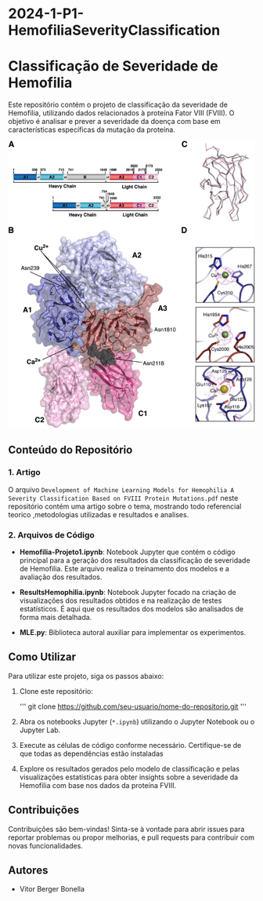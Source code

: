 # 2024-1-P1-HemofiliaSeverityClassification

# Classificação de Severidade de Hemofilia

Este repositório contém o projeto de classificação da severidade de Hemofilia, utilizando dados relacionados à proteína Fator VIII (FVIII). O objetivo é analisar e prever a severidade da doença com base em características específicas da mutação da proteína.

![alt text](1-s2.0-S0969212608000968-gr1.jpg "The structure of FVIII protein")


## Conteúdo do Repositório

### 1. Artigo

O arquivo `Development of Machine Learning Models for Hemophilia A Severity Classification Based on FVIII Protein Mutations.pdf` neste repositório contém uma artigo sobre o tema, mostrando todo referencial teorico ,metodologias utilizadas e resultados e analises. 

### 2. Arquivos de Código

- **Hemofilia-Projeto1.ipynb**: Notebook Jupyter que contém o código principal para a geração dos resultados da classificação de severidade de Hemofilia. Este arquivo realiza o treinamento dos modelos e a avaliação dos resultados.

- **ResultsHemophilia.ipynb**: Notebook Jupyter focado na criação de visualizações dos resultados obtidos e na realização de testes estatísticos. É aqui que os resultados dos modelos são analisados de forma mais detalhada.

- **MLE.py**: Biblioteca autoral auxiliar para implementar os experimentos.

## Como Utilizar

Para utilizar este projeto, siga os passos abaixo:

1. Clone este repositório:

   '''
   git clone https://github.com/seu-usuario/nome-do-repositorio.git
   '''

2. Abra os notebooks Jupyter (`*.ipynb`) utilizando o Jupyter Notebook ou o Jupyter Lab.

3. Execute as células de código conforme necessário. Certifique-se de que todas as dependências estão instaladas

4. Explore os resultados gerados pelo modelo de classificação e pelas visualizações estatísticas para obter insights sobre a severidade da Hemofilia com base nos dados da proteína FVIII.

## Contribuições

Contribuições são bem-vindas! Sinta-se à vontade para abrir issues para reportar problemas ou propor melhorias, e pull requests para contribuir com novas funcionalidades.

## Autores

- Vitor Berger Bonella
